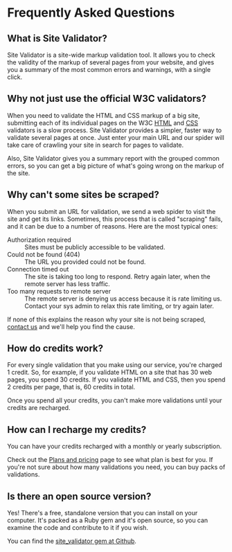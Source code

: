 # Frequently Asked Questions

## What is Site Validator?</h3>

Site Validator is a site-wide markup validation tool. It allows you to check the validity of the markup of several pages from your website, and gives you a summary of the most common errors and warnings, with a single click.

## Why not just use the official W3C validators?

When you need to validate the HTML and CSS markup of a big site, submitting each of its individual pages on the W3C <a href="http://validator.w3.org/">HTML</a> and <a href="http://jigsaw.w3.org/css-validator/">CSS</a> validators is a slow process. Site Validator provides a simpler, faster way to validate several pages at once. Just enter your main URL and our spider will take care of crawling your site in search for pages to validate.

Also, Site Validator gives you a summary report with the grouped common errors, so you can get a big picture of what's going wrong on the markup of the site.

## Why can't some sites be scraped?

When you submit an URL for validation, we send a web spider to visit the site and get its links. Sometimes, this process that is called "scraping" fails, and it can be due to a number of reasons. Here are the most typical ones:</p>

<dl>
  <dt>Authorization required</dt>
  <dd>Sites must be publicly accessible to be validated.</dd>
  <dt>Could not be found (404)</dt>
  <dd>The URL you provided could not be found.</dd>
  <dt>Connection timed out</dt>
  <dd>The site is taking too long to respond. Retry again later, when the remote server has less traffic.</dd>
  <dt>Too many requests to remote server</dt>
  <dd>The remote server is denying us access because it is rate limiting us. Contact your sys admin to relax this rate limiting, or try again later.</dd>
</dl>

<p>If none of this explains the reason why your site is not being scraped, <a href="mailto:support@sitevalidator.com">contact us</a> and we'll help you find the cause.</p>

## How do credits work?

<p>
  For every single validation that you make using our service, you're charged 1 credit. So, for example, if you validate HTML on a site that has 30 web pages, you spend 30 credits.
  If you validate HTML and CSS, then you spend 2 credits per page, that is, 60 credits in total.
</p>
<p>
  Once you spend all your credits, you can't make more validations until your credits are recharged.
</p>

## How can I recharge my credits?

<p>
  You can have your credits recharged with a monthly or yearly subscription.
</p>
<p>
  Check out the <a href="https://app.sitevalidator.com/pricing">Plans and pricing</a> page to see what plan is best for you. If you're not sure about how many validations you need, you can buy packs of validations.
</p>

## Is there an open source version?

<p>
  Yes! There's a free, standalone version that you can install on your computer. It's packed as a Ruby gem and it's open source, so you can examine the code and contribute to it if you wish.
</p>
<p>
  You can find the <a href="https://github.com/sitevalidator/site_validator">site_validator gem at Github</a>.
</p>
